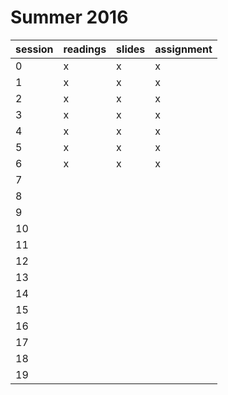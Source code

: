 # Summer 2016

session | readings | slides | assignment
------- | -------- | ------ | ----------
0       | x        | x      | x
1       | x        | x      | x
2       | x        | x      | x
3       | x        | x      | x
4       | x        | x      | x
5       | x        | x      | x
6       | x        | x      | x
7       |          |        |
8       |          |        |
9       |          |        |
10      |          |        |
11      |          |        |
12      |          |        |
13      |          |        |
14      |          |        |
15      |          |        |
16      |          |        |
17      |          |        |
18      |          |        |
19      |          |        |
